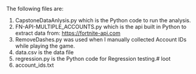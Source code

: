 The following files are:

1. CapstoneDataAnlysis.py which is the Python code to run the analysis.
2. FN-API-MULTIPLE_ACCOUNTS.py which is the api built in Python to extract data from: https://fortnite-api.com
3. RemoveDashes.py was used when I manually collected Account IDs while playing the game.
4. data.csv is the data file
5. regression.py is the Python code for Regression testing.# loot
6. account_ids.txt

 
